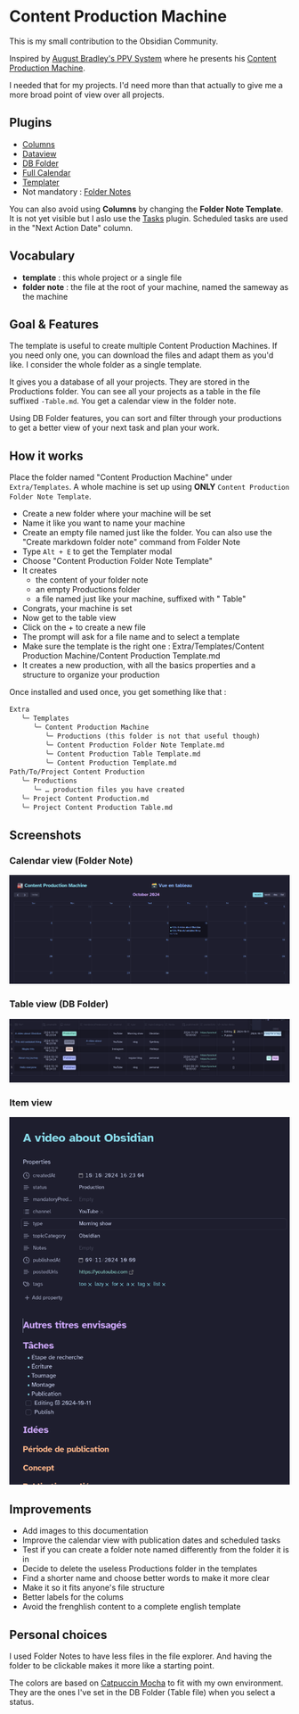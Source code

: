 # Content Production Machine

This is my small contribution to the Obsidian Community.

Inspired by [August Bradley's PPV System](https://www.yearzero.io/notion-life-design) where he presents his [Content Production Machine](https://www.youtube.com/watch?v=sZ-NRA3C3_I).

I needed that for my projects. I'd need more than that actually to give me a more broad point of view over all projects.

## Plugins
- [Columns](https://github.com/tnichols217/obsidian-columns)
- [Dataview](https://blacksmithgu.github.io/obsidian-dataview/)
- [DB Folder](https://rafaelgb.github.io/obsidian-db-folder/)
- [Full Calendar](https://github.com/obsidian-community/obsidian-full-calendar)
- [Templater](https://silentvoid13.github.io/Templater/)
- Not mandatory : [Folder Notes](https://lostpaul.github.io/obsidian-folder-notes/)

You can also avoid using **Columns** by changing the **Folder Note Template**.
It is not yet visible but I aslo use the [Tasks](https://publish.obsidian.md/tasks) plugin. Scheduled tasks are used in the "Next Action Date" column.

## Vocabulary
- **template** : this whole project or a single file
- **folder note** : the file at the root of your machine, named the sameway as the machine

## Goal & Features
The template is useful to create multiple Content Production Machines. If you need only one, you can download the files and adapt them as you'd like. I consider the whole folder as a single template.

It gives you a database of all your projects. They are stored in the Productions folder. You can see all your projects as a table in the file suffixed `-Table.md`. You get a calendar view in the folder note.

Using DB Folder features, you can sort and filter through your productions to get a better view of your next task and plan your work.

## How it works
Place the folder named "Content Production Machine" under `Extra/Templates`.
A whole machine is set up using **ONLY** `Content Production Folder Note Template`.

- Create a new folder where your machine will be set
- Name it like you want to name your machine
- Create an empty file named just like the folder. You can also use the "Create markdown folder note" command from Folder Note
- Type `Alt + E` to get the Templater modal
- Choose "Content Production Folder Note Template"
- It creates
   - the content of your folder note
   - an empty Productions folder
   - a file named just like your machine, suffixed with " Table"
- Congrats, your machine is set
- Now get to the table view
- Click on the + to create a new file
- The prompt will ask for a file name and to select a template
- Make sure the template is the right one : Extra/Templates/Content Production Machine/Content Production Template.md
- It creates a new production, with all the basics properties and a structure to organize your production

Once installed and used once, you get something like that :
```shell
Extra
   ╰─ Templates
      ╰─ Content Production Machine
         ╰─ Productions (this folder is not that useful though)
         ╰─ Content Production Folder Note Template.md
         ╰─ Content Production Table Template.md
         ╰─ Content Production Template.md
Path/To/Project Content Production
   ╰─ Productions
      ╰─ … production files you have created
   ╰─ Project Content Production.md
   ╰─ Project Content Production Table.md
```

## Screenshots
### Calendar view (Folder Note)
![](docs/calendar.png)

### Table view (DB Folder)
![](docs/table.png)

### Item view
![](docs/production.png)

## Improvements
- Add images to this documentation
- Improve the calendar view with publication dates and scheduled tasks
- Test if you can create a folder note named differently from the folder it is in
- Decide to delete the useless Productions folder in the templates
- Find a shorter name and choose better words to make it more clear
- Make it so it fits anyone's file structure
- Better labels for the colums
- Avoid the frenghlish content to a complete english template

## Personal choices
I used Folder Notes to have less files in the file explorer. And having the folder to be clickable makes it more like a starting point.

The colors are based on [Catpuccin Mocha](https://catppuccin.com/palette) to fit with my own environment. They are the ones I've set in the DB Folder (Table file) when you select a status.
